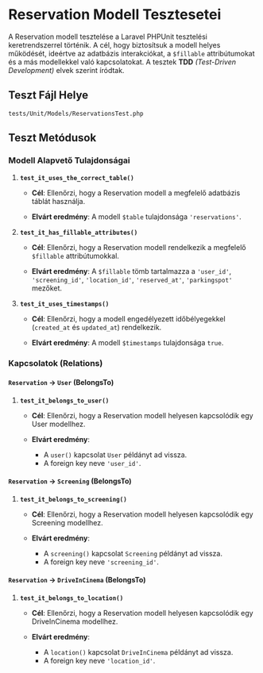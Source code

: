 # Reservation Modell Tesztesetei

A Reservation modell tesztelése a Laravel PHPUnit tesztelési keretrendszerrel történik. A cél, hogy biztosítsuk a modell helyes működését, ideértve az adatbázis interakciókat, a `$fillable` attribútumokat és a más modellekkel való kapcsolatokat. A tesztek **TDD** *(Test-Driven Development)* elvek szerint íródtak.

## Teszt Fájl Helye

`tests/Unit/Models/ReservationsTest.php`

## Teszt Metódusok

### Modell Alapvető Tulajdonságai

1. **`test_it_uses_the_correct_table()`**
    
    * **Cél**: Ellenőrzi, hogy a Reservation modell a megfelelő adatbázis táblát használja.
    
    * **Elvárt eredmény**: A modell `$table` tulajdonsága `'reservations'`.

2. **`test_it_has_fillable_attributes()`**
    
    * **Cél**: Ellenőrzi, hogy a Reservation modell rendelkezik a megfelelő `$fillable` attribútumokkal.
    
    * **Elvárt eredmény**: A `$fillable` tömb tartalmazza a `'user_id'`, `'screening_id'`, `'location_id'`, `'reserved_at'`, `'parkingspot'` mezőket.

3. **`test_it_uses_timestamps()`**
    
    * **Cél**: Ellenőrzi, hogy a modell engedélyezett időbélyegekkel (`created_at` és `updated_at`) rendelkezik.
    
    * **Elvárt eredmény**: A modell `$timestamps` tulajdonsága `true`.

### Kapcsolatok (Relations)

#### `Reservation` -> `User` (BelongsTo)

1. **`test_it_belongs_to_user()`**
    
    * **Cél**: Ellenőrzi, hogy a Reservation modell helyesen kapcsolódik egy User modellhez.
    
    * **Elvárt eredmény**: 
        - A `user()` kapcsolat `User` példányt ad vissza.
        - A foreign key neve `'user_id'`.

#### `Reservation` -> `Screening` (BelongsTo)

1. **`test_it_belongs_to_screening()`**
    
    * **Cél**: Ellenőrzi, hogy a Reservation modell helyesen kapcsolódik egy Screening modellhez.
    
    * **Elvárt eredmény**: 
        - A `screening()` kapcsolat `Screening` példányt ad vissza.
        - A foreign key neve `'screening_id'`.

#### `Reservation` -> `DriveInCinema` (BelongsTo)

1. **`test_it_belongs_to_location()`**
    
    * **Cél**: Ellenőrzi, hogy a Reservation modell helyesen kapcsolódik egy DriveInCinema modellhez.
    
    * **Elvárt eredmény**: 
        - A `location()` kapcsolat `DriveInCinema` példányt ad vissza.
        - A foreign key neve `'location_id'`.
